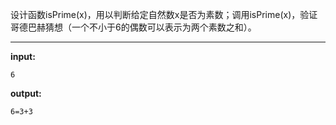 设计函数isPrime(x)，用以判断给定自然数x是否为素数；调用isPrime(x)，验证哥德巴赫猜想（一个不小于6的偶数可以表示为两个素数之和）。
****
**input:**
```
6
```
**output:**
```
6=3+3
```